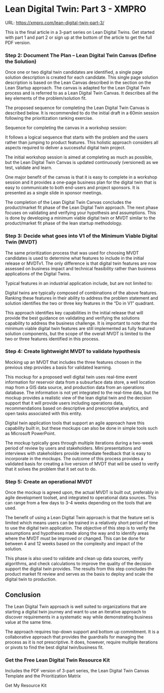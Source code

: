 # Lean Digital Twin: Part 3 - XMPRO

URL: https://xmpro.com/lean-digital-twin-part-3/

This is the final article in a 3-part series on Lean Digital Twins. Get started with part 1 and part 2 or sign up at the bottom of the article to get the full PDF version.

### Step 2: Document The Plan – Lean Digital Twin Canvas (Define the Solution)

Once one or two digital twin candidates are identified, a single page solution description is created for each candidate. This single page solution description is based on the Lean Canvas described in the section on the Lean Startup approach. The canvas is adapted for the Lean Digital Twin process and is referred to as a Lean Digital Twin Canvas. It describes all the key elements of the problem/solution fit.

The proposed sequence for completing the Lean Digital Twin Canvas is described below. It is recommended to do the initial draft in a 60min session following the prioritization ranking exercise.

Sequence for completing the canvas in a workshop session:

It follows a logical sequence that starts with the problem and the users rather than jumping to product features. This holistic approach considers all aspects required to deliver a successful digital twin project.

The initial workshop session is aimed at completing as much as possible, but the Lean Digital Twin Canvas is updated continuously (versioned) as we test, validate and learn.

One major benefit of the canvas is that it is easy to complete in a workshop session and it provides a one-page business plan for the digital twin that is easy to communicate to both end-users and project sponsors. It is presented as a single slide in sponsor meetings.

The completion of the Lean Digital Twin Canvas concludes the product/market fit phase of the Lean Digital Twin approach. The next phase focuses on validating and verifying your hypothesis and assumptions. This is done by developing a minimum viable digital twin or MVDT similar to the product/market fit phase of the lean startup methodology.

### Step 3: Decide what goes into V1 of the Minimum Viable Digital Twin (MVDT)

The same prioritization process that was used for choosing MVDT candidates is used to determine what features to include in the initial release or MVDTv1. The only difference is that digital twin features are now assessed on business impact and technical feasibility rather than business applications of the Digital Twins.

Typical features in an industrial application include, but are not limited to:

Digital twins are typically composed of combinations of the above features. Ranking these features in their ability to address the problem statement and solution identifies the two or three key features in the “Do in V1” quadrant.

This approach identifies key capabilities in the initial release that will provide the best guidance on validating and verifying the solutions capability to address the business challenge. It is important to note that the minimum viable digital twin features are still implemented as fully featured solution components, but the scope of the overall MVDT is limited to the two or three features identified in this process.

### Step 4: Create lightweight MVDT to validate hypothesis

Mocking up an MVDT that includes the three features chosen in the previous step provides a basis for validated learning.

This mockup for a proposed well digital twin uses real-time event information for reservoir data from a subsurface data store, a well location map from a GIS data source, and production data from an operations database. The information is not yet integrated to the real-time data, but the mockup provides a realistic view of the lean digital twin and the decision support that it will provide users including operations data, recommendations based on descriptive and prescriptive analytics, and open tasks associated with this entity.

Digital twin application tools that support an agile approach have this capability built in, but these mockups can also be done in simple tools such as Microsoft PowerPoint.

The mockup typically goes through multiple iterations during a two-week period of review by users and stakeholders. Mini presentations and interviews with stakeholders provide immediate feedback that is easy to incorporate in the mockups. The outcome of this process provides a validated basis for creating a live version of MVDT that will be used to verify that it solves the problem that it set out to do.

### Step 5: Create an operational MVDT

Once the mockup is agreed upon, the actual MVDT is built out, preferably in agile development toolset, and integrated to operational data sources. This can range from a few days to 3-4 weeks depending on the tools that are used.

The benefit of using a Lean Digital Twin approach is that the feature set is limited which means users can be trained in a relatively short period of time to use the digital twin application. The objective of this step is to verify the assumptions and hypotheses made along the way and to identify areas where the MVDT must be improved or changed. This can be done for between 4 and 12 weeks based on the complexity and impact of the solution.

This phase is also used to validate and clean up data sources, verify algorithms, and check calculations to improve the quality of the decision support the digital twin provides. The results from this step concludes the product market fit review and serves as the basis to deploy and scale the digital twin to production.

## Conclusion

The Lean Digital Twin approach is well suited to organizations that are starting a digital twin journey and want to use an iterative approach to discover requirements in a systematic way while demonstrating business value at the same time.

The approach requires top-down support and bottom up commitment. It is a collaborative approach that provides the guardrails for managing the process as it is not prescriptive. It does, however, require multiple iterations or pivots to find the best digital twin/business fit.

### Get the Free Lean Digital Twin Resource Kit

Includes the PDF version of 3-part series, the Lean Digital Twin Canvas Template and the Prioritization Matrix

Get My Resource Kit

